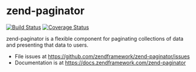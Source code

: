 # zend-paginator

[![Build Status](https://secure.travis-ci.org/zendframework/zend-paginator.svg?branch=master)](https://secure.travis-ci.org/zendframework/zend-paginator)
[![Coverage Status](https://coveralls.io/repos/github/zendframework/zend-paginator/badge.svg?branch=master)](https://coveralls.io/github/zendframework/zend-paginator?branch=master)

zend-paginator is a flexible component for paginating collections of data and
presenting that data to users.

- File issues at https://github.com/zendframework/zend-paginator/issues
- Documentation is at https://docs.zendframework.com/zend-paginator
